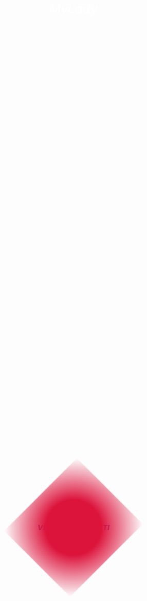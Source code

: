 <!DOCTYPE html>
<html lang="it">
<head>
  <meta charset="UTF-8">
  <meta name="viewport" content="width=device-width, initial-scale=1.0">
  <title>MyLady</title>
  <style>
    @import url('https://fonts.googleapis.com/css2?family=Playfair+Display:ital,wght@1,800&display=swap');

    body {
      margin: 0;
      padding: 0;
      background: linear-gradient(135deg, #8b0000, #ff4e50, #ff9999);
      display: flex;
      align-items: center;
      justify-content: center;
      height: 100vh;
      font-family: 'Playfair Display', serif;
      overflow: hidden;
      position: relative;
    }

    .container {
      position: relative;
      width: 100%;
      height: 100%;
      text-align: center;
    }

    .page-title {
      position: absolute;
      top: 8%;
      left: 50%;
      transform: translateX(-50%);
      font-size: 2.8em;
      color: white;
      font-style: italic;
      z-index: 3;
    }

    .heart {
      width: 320px;
      height: 290px;
      position: absolute;
      top: 50%;
      left: 50%;
      transform: translate(-50%, -50%) rotate(-45deg);
      background: radial-gradient(circle at center, crimson 40%, transparent 100%);
      cursor: pointer;
      transition: opacity 2s ease, transform 2s ease;
      z-index: 2;
      filter: blur(1px);
    }

    .heart::before,
    .heart::after {
      content: "";
      position: absolute;
      width: 320px;
      height: 290px;
      background: radial-gradient(circle at center, crimson 40%, transparent 100%);
      border-radius: 50%;
      filter: blur(1px);
    }

    .heart::before {
      top: -160px;
      left: 0;
    }

    .heart::after {
      left: 160px;
      top: 0;
    }

    .message {
      position: absolute;
      top: 50%;
      left: 50%;
      transform: translate(-50%, -50%);
      font-size: 1.6em;
      color: #0033cc;
      opacity: 0;
      z-index: 1;
      transition: opacity 2s ease;
      animation: fadeInText 3s ease-in-out infinite alternate;
      font-style: italic;
      font-weight: 800;
    }

    .show-message {
      opacity: 1;
    }

    .hide-heart {
      opacity: 0;
      transform: scale(0.5);
    }

    @keyframes fadeInText {
      0% { transform: translate(-50%, -50%) scale(1); opacity: 0.8; }
      100% { transform: translate(-50%, -50%) scale(1.05); opacity: 1; }
    }
  </style>
</head>
<body>
  <div class="container">
    <div class="page-title">MyLady</div>
    <div class="heart" onclick="revealMessage()"></div>
    <div class="message" id="romanticMessage">SE RINASCO<br>VENGO A CERCARTI PRIMA</div>
  </div>

  <script>
    function revealMessage() {
      document.querySelector('.heart').classList.add('hide-heart');
      setTimeout(() => {
        document.getElementById('romanticMessage').classList.add('show-message');
      }, 2000);
    }
  </script>
</body>
</html>


